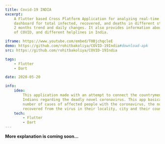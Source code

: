 ```yaml
---
title: Covid-19 INDIA
excerpt:
    A Flutter based Cross Platform Application for analyzing real-time COVID-19 updates in India with the help of a
    dashboard for total infected, recovered, and deaths in different states/zones in India. Also, graphs to see the past
    2 months trend and daily changes. It also provides information about the COVID symptoms, preventions, transmission
    of COVID, and different helplines in India.

iframe: https://www.youtube.com/embed/T0BjchqcleE
demo: https://github.com/rohitbakoliya/COVID-19India#download-apk
src: https://github.com/rohitbakoliya/COVID-19India

tags:
    - Flutter
    - Dart

date: 2020-05-20

info:
    idea:
        This application made with an attempt to connect the countrymen of India and providing information to all the
        Indians regarding the deadly novel coronavirus. This app basically aims at providing information regarding the
        number of cases of affected people with the coronavirus, the number of casualties and the number of people
        recovered from the virus in their locality, city and their country.
    tech: 
        - Flutter
        - Dart
---
```




**More explanation is coming soon...**
